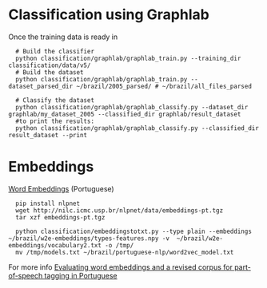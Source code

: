 # Classification using Graphlab

Once the training data is ready in 

      # Build the classifier
      python classification/graphlab/graphlab_train.py --training_dir classification/data/v5/
      # Build the dataset
      python classification/graphlab/graphlab_train.py --dataset_parsed_dir ~/brazil/2005_parsed/ # ~/brazil/all_files_parsed
      
      # Classify the dataset
      python classification/graphlab/graphlab_classify.py --dataset_dir graphlab/my_dataset_2005 --classified_dir graphlab/result_dataset
      #to print the results:
      python classification/graphlab/graphlab_classify.py --classified_dir result_dataset --print
      
      


# Embeddings

[Word Embeddings](https://github.com/erickrf/nlpnet/blob/master/docs/models.rst#word-embeddings-portuguese) (Portuguese)

      pip install nlpnet
      wget http://nilc.icmc.usp.br/nlpnet/data/embeddings-pt.tgz
      tar xzf embeddings-pt.tgz
      
      python classification/embeddingstotxt.py --type plain --embeddings ~/brazil/w2e-embeddings/types-features.npy -v  ~/brazil/w2e-embeddings/vocabulary2.txt -o /tmp/
      mv /tmp/models.txt ~/brazil/portuguese-nlp/word2vec_model.txt

For more info [Evaluating word embeddings and a revised corpus for part-of-speech tagging in Portuguese](http://link.springer.com/article/10.1186/s13173-014-0020-x)
      
